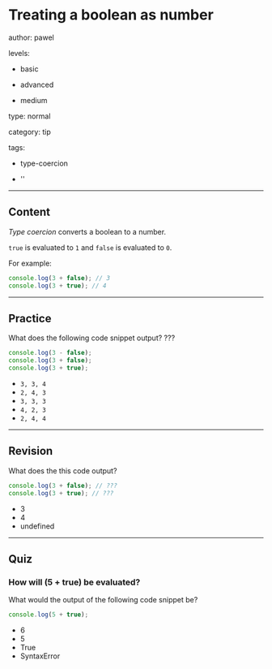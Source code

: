 # Treating a boolean as number
author: pawel

levels:

  - basic

  - advanced

  - medium

type: normal

category: tip

tags:

  - type-coercion

  - ''

---
## Content

*Type coercion* converts a boolean to a number.

`true` is evaluated to `1` and `false` is evaluated to `0`.

For example:

```javascript
console.log(3 + false); // 3
console.log(3 + true); // 4
```

---
## Practice

What does the following code snippet output? ???

```javascript
console.log(3 - false);
console.log(3 + false);
console.log(3 + true);
```

* `3, 3, 4`
* `2, 4, 3`
* `3, 3, 3`
* `4, 2, 3`
* `2, 4, 4`

---
## Revision

What does the this code output?

```javascript
console.log(3 + false); // ???
console.log(3 + true); // ???
```  

* 3
* 4
* undefined

---
## Quiz

### How will (5 + true) be evaluated?

What would the output of the following code snippet be?

```javascript
console.log(5 + true);
```


* 6
* 5
* True
* SyntaxError
